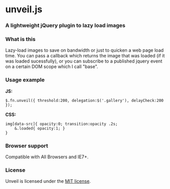 # unveil.js
### A lightweight jQuery plugin to lazy load images


### What is this
Lazy-load images to save on bandwidth or just to quicken a web page load time. You can pass a callback which returns the image that was loaded (if it was loaded sucessfully), or you can subscribe to a published jquery event on a certain DOM scope which I call "base".

### Usage example

**JS:**

    $.fn.unveil({ threshold:200, delegation:$('.gallery'), delayCheck:200 });

**CSS:**

    img[data-src]{ opacity:0; transition:opacity .2s;
        &.loaded{ opacity:1; }
    }

### Browser support
Compatible with All Browsers and IE7+.


### License
Unveil is licensed under the [MIT license](http://opensource.org/licenses/MIT).
